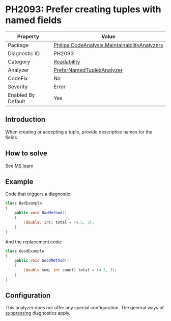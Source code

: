 # PH2093: Prefer creating tuples with named fields

| Property | Value  |
|--|--|
| Package | [Philips.CodeAnalysis.MaintainabilityAnalyzers](https://www.nuget.org/packages/Philips.CodeAnalysis.MaintainabilityAnalyzers) |
| Diagnostic ID | PH2093 |
| Category  | [Readability](../Readability.md) |
| Analyzer | [PreferNamedTuplesAnalyzer](https://github.com/philips-software/roslyn-analyzers/blob/main/Philips.CodeAnalysis.MaintainabilityAnalyzers/Readability/PreferNamedTuplesAnalyzer.cs)
| CodeFix  | No |
| Severity | Error |
| Enabled By Default | Yes |

## Introduction

When creating or accepting a tuple, provide descriptive names for the fields.

## How to solve

See [MS learn](https://learn.microsoft.com/en-us/dotnet/csharp/language-reference/builtin-types/value-tuples#tuple-field-names)

## Example

Code that triggers a diagnostic:
``` cs
class BadExample
{
    public void BadMethod()
    {
        (double, int) total = (4.5, 3);
    }
}

```

And the replacement code:
``` cs
class GoodExample
{
    public void GoodMethod()
    {
        (double sum, int count) total = (4.5, 3);
    }
}

```

## Configuration

This analyzer does not offer any special configuration. The general ways of [suppressing](https://learn.microsoft.com/en-us/dotnet/fundamentals/code-analysis/suppress-warnings) diagnostics apply.
